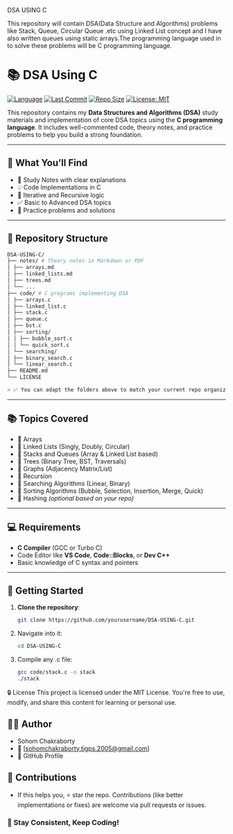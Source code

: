 DSA USING C

This repository will contain DSA(Data Structure and Algorithms) problems like Stack, Queue, Circular Queue .etc using Linked List concept and I have also written queues using static arrays.The programming language used in to solve these problems will be C programming language.

# 📚 DSA Using C

[![Language](https://img.shields.io/github/languages/top/sohom09/DSA-USING-C)](https://github.com/sohom09/DSA-USING-C)
[![Last Commit](https://img.shields.io/github/last-commit/sohom09/DSA-USING-C)](https://github.com/sohom09/DSA-USING-C)
[![Repo Size](https://img.shields.io/github/repo-size/sohom09/DSA-USING-C)](https://github.com/sohom09/DSA-USING-C)
[![License: MIT](https://img.shields.io/badge/License-MIT-yellow.svg)](LICENSE)

This repository contains my **Data Structures and Algorithms (DSA)** study materials and implementation of core DSA topics using the **C programming language**. It includes well-commented code, theory notes, and practice problems to help you build a strong foundation.

---

## 🧠 What You’ll Find

- 📘 Study Notes with clear explanations
- 💡 Code Implementations in C
- 🔁 Iterative and Recursive logic
- ✅ Basic to Advanced DSA topics
- 🧪 Practice problems and solutions

---

## 📁 Repository Structure
```bash
DSA-USING-C/
├── notes/ # Theory notes in Markdown or PDF
│ ├── arrays.md
│ ├── linked_lists.md
│ ├── trees.md
│ └── ...
├── code/ # C programs implementing DSA
│ ├── arrays.c
│ ├── linked_list.c
│ ├── stack.c
│ ├── queue.c
│ ├── bst.c
│ ├── sorting/
│ │ ├── bubble_sort.c
│ │ └── quick_sort.c
│ └── searching/
│ ├── binary_search.c
│ └── linear_search.c
├── README.md
└── LICENSE

> ✅ You can adapt the folders above to match your current repo organization.
```
---

## 📚 Topics Covered

- 📌 Arrays
- 📌 Linked Lists (Singly, Doubly, Circular)
- 📌 Stacks and Queues (Array & Linked List based)
- 📌 Trees (Binary Tree, BST, Traversals)
- 📌 Graphs (Adjacency Matrix/List)
- 📌 Recursion
- 📌 Searching Algorithms (Linear, Binary)
- 📌 Sorting Algorithms (Bubble, Selection, Insertion, Merge, Quick)
- 📌 Hashing *(optional based on your repo)*

---

## 💻 Requirements

- **C Compiler** (GCC or Turbo C)
- Code Editor like **VS Code**, **Code::Blocks**, or **Dev C++**
- Basic knowledge of C syntax and pointers

---

## 🚀 Getting Started

1. **Clone the repository**:
   ```bash
   git clone https://github.com/yourusername/DSA-USING-C.git
2. Navigate into it:
   ```bash
   cd DSA-USING-C
3. Compile any .c file:
   ```bash
   gcc code/stack.c -o stack
   ./stack

🔒 License
This project is licensed under the MIT License.
You're free to use, modify, and share this content for learning or personal use.

## 👨‍💻 Author
- Sohom Chakraborty
- 📧 [sohomchakraborty.tigps.2005@gmail.com]
- 🔗 GitHub Profile

## 🌟 Contributions
- If this helps you, ⭐ star the repo. Contributions (like better implementations or fixes) are welcome via pull requests or issues.

### 📢 Stay Consistent, Keep Coding!

